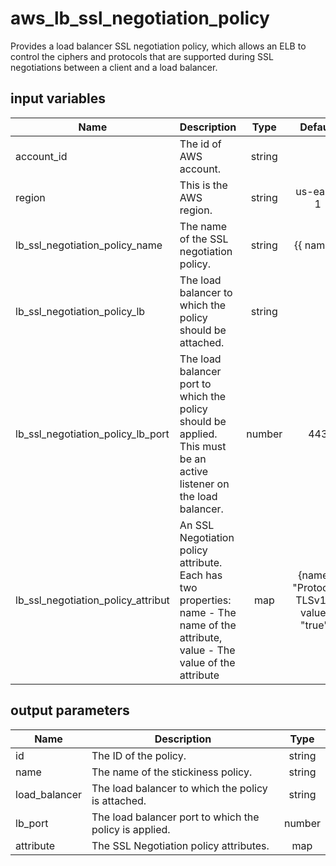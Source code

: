 # aws_lb_ssl_negotiation_policy

Provides a load balancer SSL negotiation policy, which allows an ELB to control the ciphers and protocols that are supported during SSL negotiations between a client and a load balancer.

## input variables

| Name | Description | Type | Default | Required |
|------|-------------|:----:|:-----:|:-----:|
|account_id|The id of AWS account.|string||Yes|
|region|This is the AWS region.|string|us-east-1|Yes|
|lb_ssl_negotiation_policy_name|The name of the SSL negotiation policy.|string|{{ name }}|No|
|lb_ssl_negotiation_policy_lb|The load balancer to which the policy should be attached.|string||Yes|
|lb_ssl_negotiation_policy_lb_port|The load balancer port to which the policy should be applied. This must be an active listener on the load balancer.|number|443|No|
|lb_ssl_negotiation_policy_attribut|An SSL Negotiation policy attribute. Each has two properties: name - The name of the attribute, value - The value of the attribute|map|{name  = "Protocol-TLSv1.2" value = "true" }|No|

## output parameters

| Name | Description | Type |
|------|-------------|:----:|
|id|The ID of the policy.|string|
|name|The name of the stickiness policy.|string|
|load_balancer|The load balancer to which the policy is attached.|string|
|lb_port|The load balancer port to which the policy is applied.|number|
|attribute|The SSL Negotiation policy attributes.|map|
